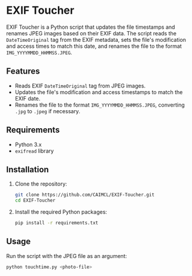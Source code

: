 # EXIF Toucher

EXIF Toucher is a Python script that updates the file timestamps and renames JPEG images based on their EXIF data. The script reads the `DateTimeOriginal` tag from the EXIF metadata, sets the file's modification and access times to match this date, and renames the file to the format `IMG_YYYYMMDD_HHMMSS.JPEG`.

## Features

- Reads EXIF `DateTimeOriginal` tag from JPEG images.
- Updates the file's modification and access timestamps to match the EXIF date.
- Renames the file to the format `IMG_YYYYMMDD_HHMMSS.JPEG`, converting `.jpg` to `.jpeg` if necessary.

## Requirements

- Python 3.x
- `exifread` library

## Installation

1. Clone the repository:

    ```bash
    git clone https://github.com/CAIMCL/EXIF-Toucher.git
    cd EXIF-Toucher
    ```

2. Install the required Python packages:

    ```bash
    pip install -r requirements.txt
    ```

## Usage

Run the script with the JPEG file as an argument:

```bash
python touchtime.py <photo-file>
